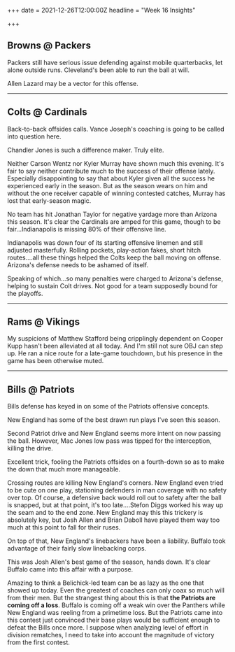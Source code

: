 +++
date = 2021-12-26T12:00:00Z
headline = "Week 16 Insights"

+++
## Browns @ Packers

Packers still have serious issue defending against mobile quarterbacks, let alone outside runs. Cleveland's been able to run the ball at will.

Allen Lazard may be a vector for this offense.

***

## Colts @ Cardinals

Back-to-back offsides calls. Vance Joseph's coaching is going to be called into question here.

Chandler Jones is such a difference maker. Truly elite.

Neither Carson Wentz nor Kyler Murray have shown much this evening. It's fair to say neither contribute much to the success of their offense lately. Especially disappointing to say that about Kyler given all the success he experienced early in the season. But as the season wears on him and without the one receiver capable of winning contested catches, Murray has lost that early-season magic.

No team has hit Jonathan Taylor for negative yardage more than Arizona this season. It's clear the Cardinals are amped for this game, though to be fair...Indianapolis is missing 80% of their offensive line.

Indianapolis was down four of its starting offensive linemen and still adjusted masterfully. Rolling pockets, play-action fakes, short hitch routes....all these things helped the Colts keep the ball moving on offense. Arizona's defense needs to be ashamed of itself.

Speaking of which...so many penalties were charged to Arizona's defense, helping to sustain Colt drives. Not good for a team supposedly bound for the playoffs.

***

## Rams @ Vikings

My suspicions of Matthew Stafford being cripplingly dependent on Cooper Kupp hasn't been alleviated at all today. And I'm still not sure OBJ can step up. He ran a nice route for a late-game touchdown, but his presence in the game has been otherwise muted.

***

## Bills @ Patriots

Bills defense has keyed in on some of the Patriots offensive concepts.

New England has some of the best drawn run plays I've seen this season.

Second Patriot drive and New England seems more intent on now passing the ball. However, Mac Jones low pass was tipped for the interception, killing the drive.

Excellent trick, fooling the Patriots offsides on a fourth-down so as to make the down that much more manageable.

Crossing routes are killing New England's corners. New England even tried to be cute on one play, stationing defenders in man coverage with no safety over top. Of course, a defensive back would roll out to safety after the ball is snapped, but at that point, it's too late....Stefon Diggs worked his way up the seam and to the end zone. New England may this this trickery is absolutely key, but Josh Allen and Brian Daboll have played them way too much at this point to fall for their ruses.

On top of that, New England's linebackers have been a liability. Buffalo took advantage of their fairly slow linebacking corps.

This was Josh Allen's best game of the season, hands down. It's clear Buffalo came into this affair with a purpose.

Amazing to think a Belichick-led team can be as lazy as the one that showed up today. Even the greatest of coaches can only coax so much will from their men. But the strangest thing about this is that **the Patriots are coming off a loss**. Buffalo is coming off a weak win over the Panthers while New England was reeling from a primetime loss. But the Patriots came into this contest just convinced their base plays would be sufficient enough to defeat the Bills once more. I suppose when analyzing level of effort in division rematches, I need to take into account the magnitude of victory from the first contest.